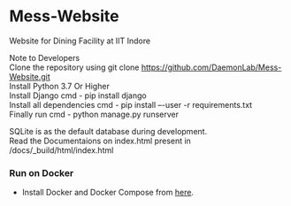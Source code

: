 # Mess-Website

Website for Dining Facility at IIT Indore

Note to Developers <br>
Clone the repository using git clone https://github.com/DaemonLab/Mess-Website.git <br>
Install Python 3.7 Or Higher <br>
Install Django cmd - pip install django <br>
Install all dependencies cmd - pip install –-user -r requirements.txt <br>
Finally run cmd - python manage.py runserver <br>


SQLite is as the default database during development. <br>
Read the Documentaions on index.html present in /docs/_build/html/index.html


### Run on Docker
- Install Docker and Docker Compose from [here](https://www.docker.com/products/docker-desktop/).
